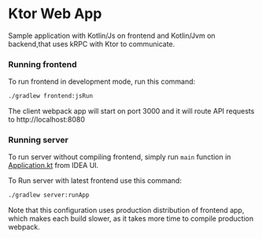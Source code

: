 # Ktor Web App
Sample application with Kotlin/Js on frontend and Kotlin/Jvm on backend,that uses kRPC with Ktor to communicate.

### Running frontend
To run frontend in development mode, run this command:
```bash
./gradlew frontend:jsRun
```
The client webpack app will start on port 3000 and it will route API requests to http://localhost:8080

### Running server
To run server without compiling frontend, simply run `main` function in [Application.kt](/server/src/main/kotlin/Application.kt) from IDEA UI.

To Run server with latest frontend use this command:
```bash
./gradlew server:runApp
```
Note that this configuration uses production distribution of frontend app, which makes each build slower, as it takes more time to compile production webpack.
